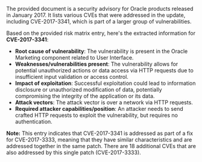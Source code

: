 The provided document is a security advisory for Oracle products released in January 2017. It lists various CVEs that were addressed in the update, including CVE-2017-3341, which is part of a larger group of vulnerabilities.

Based on the provided risk matrix entry, here's the extracted information for **CVE-2017-3341**:

*   **Root cause of vulnerability**: The vulnerability is present in the Oracle Marketing component related to User Interface.
*   **Weaknesses/vulnerabilities present**: The vulnerability allows for potential unauthorized actions or data access via HTTP requests due to insufficient input validation or access control.
*   **Impact of exploitation**: Successful exploitation could lead to information disclosure or unauthorized modification of data, potentially compromising the integrity of the application or its data.
*   **Attack vectors**: The attack vector is over a network via HTTP requests.
*  **Required attacker capabilities/position**: An attacker needs to send crafted HTTP requests to exploit the vulnerability, but requires no authentication.

**Note:** This entry indicates that CVE-2017-3341 is addressed as part of a fix for CVE-2017-3333, meaning that they have similar characteristics and are addressed together in the same patch. There are 18 additional CVEs that are also addressed by this single patch (CVE-2017-3333).